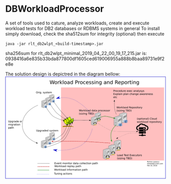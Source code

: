 # DBWorkloadProcessor
A set of tools used to cature, analyze workloads, create and execute workload tests for DB2 databases or RDBMS systems in general
To install simply download, check the sha512sum for integrity (optional) then execute
```shell
java -jar rlt_db2wlpt_<build-timestamp>.jar
```
sha256sum for rlt_db2wlpt_minimal_2019_04_22_00_19_17_215.jar is: 0938416a6e835b33bda877800df1605ced619006955a888b8baa89731e9f2e8e

The solution design is depictred in the diagram bellow:
![Design](workload_processing_system_design.png)
